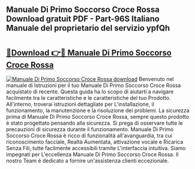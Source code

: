 ## Manuale Di Primo Soccorso Croce Rossa Download gratuit PDF - Part-96S Italiano Manuale del proprietario del servizio ypfQh

# <h2><a href="http://dfgjlw.blite.top/?on=Manuale+Di+Primo+Soccorso+Croce+Rossa">🔗Download 👉🔴 Manuale Di Primo Soccorso Croce Rossa</a></h2>

[![Manuale Di Primo Soccorso Croce Rossa download](https://i.imgur.com/lujVjoI.png)](http://dfgjlw.blite.top/?on=Manuale+Di+Primo+Soccorso+Croce+Rossa)
Benvenuto nel manuale di Istruzioni per il tuo Manuale Di Primo Soccorso Croce Rossa acquistato di recente. Questa guida ha lo scopo di aiutarti a navigare facilmente tra le caratteristiche e le caratteristiche del tuo Prodotto. All'interno, troverai istruzioni dettagliate per L'installazione, il funzionamento, la manutenzione e la risoluzione dei problemi. La sicurezza prima di Manuale Di Primo Soccorso Croce Rossa, sempre questo prodotto è stato progettato pensando alla sicurezza. Si prega di osservare tutte le precauzioni di sicurezza durante il funzionamento. Manuale Di Primo Soccorso Croce Rossa è ricco di funzionalità all'avanguardia, tra cui riconoscimento facciale, Realtà Aumentata, attivazione vocale e Ricarica Senza Fili, tutte facilmente accessibili tramite L'interfaccia intuitiva. Siamo impegnati per L'eccellenza Manuale Di Primo Soccorso Croce Rossa. Il nostro Team è dedicato a fornire un'assistenza clienti eccezionale.
